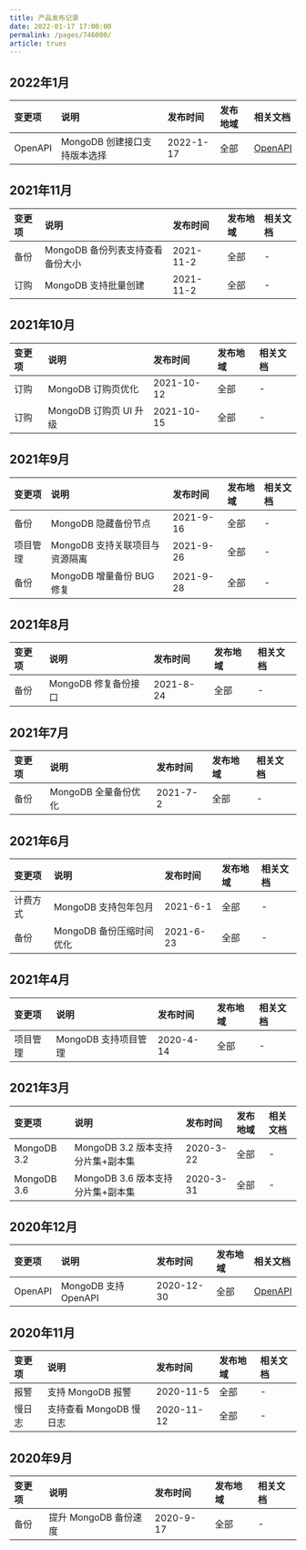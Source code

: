 ```yaml
---
title: 产品发布记录
date: 2022-01-17 17:00:00
permalink: /pages/746000/
article: trues
---
```


## 2022年1月

| 变更项 | 说明                              | 发布时间  | 发布地域 | 相关文档 |
| :----- | :------------------------------- | :-------- | :------- | :------- |
| OpenAPI   | MongoDB 创建接口支持版本选择    | 2022-1-17 | 全部     | [OpenAPI]()   |

## 2021年11月

| 变更项 | 说明                             | 发布时间  | 发布地域 | 相关文档 |
| :----- | :------------------------------- | :-------- | :------- | :------- |
| 备份   | MongoDB 备份列表支持查看备份大小 | 2021-11-2 | 全部     | -        |
| 订购   | MongoDB 支持批量创建             | 2021-11-2 | 全部     | -        |

## 2021年10月

| 变更项 | 说明                   | 发布时间   | 发布地域 | 相关文档 |
| :----- | :--------------------- | :--------- | :------- | :------- |
| 订购   | MongoDB 订购页优化     | 2021-10-12 | 全部     | -        |
| 订购   | MongoDB 订购页 UI 升级 | 2021-10-15 | 全部     | -        |

## 2021年9月

| 变更项   | 说明                           | 发布时间  | 发布地域 | 相关文档 |
| :------- | :----------------------------- | :-------- | :------- | :------- |
| 备份     | MongoDB 隐藏备份节点           | 2021-9-16 | 全部     | -        |
| 项目管理 | MongoDB 支持关联项目与资源隔离 | 2021-9-26 | 全部     | -        |
| 备份     | MongoDB 增量备份 BUG 修复      | 2021-9-28 | 全部     | -        |

## 2021年8月

| 变更项 | 说明                 | 发布时间  | 发布地域 | 相关文档 |
| :----- | :------------------- | :-------- | :------- | :------- |
| 备份   | MongoDB 修复备份接口 | 2021-8-24 | 全部     | -        |

## 2021年7月

| 变更项 | 说明                 | 发布时间 | 发布地域 | 相关文档 |
| :----- | :------------------- | :------- | :------- | :------- |
| 备份   | MongoDB 全量备份优化 | 2021-7-2 | 全部     | -        |

## 2021年6月

| 变更项   | 说明                     | 发布时间  | 发布地域 | 相关文档 |
| :------- | :----------------------- | :-------- | :------- | :------- |
| 计费方式 | MongoDB 支持包年包月     | 2021-6-1  | 全部     | -        |
| 备份     | MongoDB 备份压缩时间优化 | 2021-6-23 | 全部     | -        |

## 2021年4月

| 变更项   | 说明                 | 发布时间  | 发布地域 | 相关文档 |
| :------- | :------------------- | :-------- | :------- | :------- |
| 项目管理 | MongoDB 支持项目管理 | 2020-4-14 | 全部     | -        |

## 2021年3月

| 变更项      | 说明                              | 发布时间  | 发布地域 | 相关文档 |
| :---------- | :-------------------------------- | :-------- | :------- | :------- |
| MongoDB 3.2 | MongoDB 3.2 版本支持分片集+副本集 | 2020-3-22 | 全部     | -        |
| MongoDB 3.6 | MongoDB 3.6 版本支持分片集+副本集 | 2020-3-31 | 全部     | -        |

## 2020年12月

| 变更项  | 说明                 | 发布时间   | 发布地域 | 相关文档    |
| :------ | :------------------- | :--------- | :------- | :---------- |
| OpenAPI | MongoDB 支持 OpenAPI | 2020-12-30 | 全部     | [OpenAPI]() |

## 2020年11月

| 变更项 | 说明                    | 发布时间   | 发布地域 | 相关文档 |
| :----- | :---------------------- | :--------- | :------- | :------- |
| 报警   | 支持 MongoDB 报警       | 2020-11-5  | 全部     | -        |
| 慢日志 | 支持查看 MongoDB 慢日志 | 2020-11-12 | 全部     | -        |

## 2020年9月

| 变更项 | 说明                  | 发布时间  | 发布地域 | 相关文档 |
| :----- | :-------------------- | :-------- | :------- | :------- |
| 备份   | 提升 MongoDB 备份速度 | 2020-9-17 | 全部     | -        |
